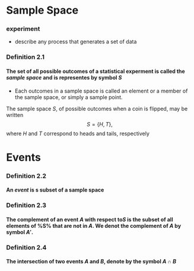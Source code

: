 # Sample Space

### experiment
-  describe any process that generates a set of data

### Definition 2.1
#### The set of all possible outcomes of a statistical experment is called the *sample space* and is representes by symbol $S$

- Each outcomes in a sample space is called an element or a member of the sample space, or simply a sample point.
  
The sample space $S$, of possible outcomes when a coin is flipped, may be written 
$$ S=\{H,T\},$$
where $H$ and $T$ correspond to heads and tails, respectively
# Events
### Definition 2.2 
#### An *event* is s subset of a sample space
### Definition 2.3
#### The complement of an event $A$ with respect to$S$ is the subset of all elements of %S% that are not in $A$. We denot the complement of $A$ by symbol $A'$.
### Definition 2.4
#### The intersection of two events $A$ and $B$, denote by the symbol $A \cap B$